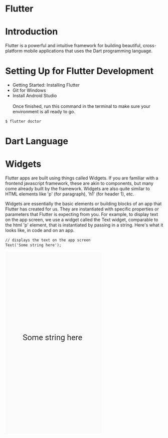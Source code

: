 # Flutter

# Introduction
Flutter is a powerful and intuitive framework for building beautiful, cross-platform mobile applications that uses the Dart programming language.
# Setting Up for Flutter Development
* Getting Started: Installing Flutter
* Git for Windows
* Install Android Studio\
\
Once finished, run this command in the terminal to make sure your environment is all ready to go.
```flutter
$ flutter doctor
```
# Dart Language

# Widgets
Flutter apps are built using things called Widgets. If you are familiar with a frontend javascript framework, these are akin to components, but many come already built by the framework. Widgets are also quite similar to HTML elements like 'p' (for paragraph), 'h1' (for header 1), etc.

Widgets are essentially the basic elements or building blocks of an app that Flutter has created for us. They are instantiated with specific properties or parameters that Flutter is expecting from you. For example, to display text on the app screen, we use a widget called the Text widget, comparable to the html 'p' element, that is instantiated by passing in a string. Here's what it looks like, in code and on an app.
```flutter
// displays the text on the app screen
Text('Some string here');
```
![text_widget](text_widget.png)
